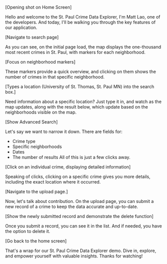 [Opening shot on Home Screen]

Hello and welcome to the St. Paul Crime Data Explorer, I'm Matt Lao, one of the developers. And today, I'll be walking you through the key features of our application.

[Navigate to search page]

As you can see, on the initial page load, the map displays the one-thousand most recent crimes in St. Paul, with markers for each neighborhood.

[Focus on neighborhood markers]

These markers provide a quick overview, and clicking on them shows the number of crimes in that specific neighborhood.

[Types a location (University of St. Thomas, St. Paul MN) into the search box.]

Need information about a specific location? Just type it in, and watch as the map updates, along with the result below, which update based on the neighborhoods visible on the map.

[Show Advanced Search]

Let's say we want to narrow it down. There are fields for:
- Crime type
- Specific neighborhoods
- Dates
- The number of results
All of this is just a few clicks away.

[Click on an individual crime, displaying detailed information]

Speaking of clicks, clicking on a specific crime gives you more details, including the exact location where it occurred.

[Navigate to the upload page.]

Now, let's talk about contribution. On the upload page, you can submit a new record of a crime to keep the data accurate and up-to-date.

[Show the newly submitted record and demonstrate the delete function]

Once you submit a record, you can see it in the list. And if needed, you have the option to delete it.

[Go back to the home screen]

That's a wrap for our St. Paul Crime Data Explorer demo. Dive in, explore, and empower yourself with valuable insights. Thanks for watching!
